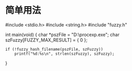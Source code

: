 # 简单用法
#include <stdio.h>
#include <string.h>
#include "fuzzy.h"

int main(void)
{
    char *pszFile = "D:\\procexp.exe";
    char szFuzzy[FUZZY_MAX_RESULT] = { 0 };

    if (!fuzzy_hash_filename(pszFile, szFuzzy))
        printf("%d:%s\n", strlen(szFuzzy), szFuzzy);
}

